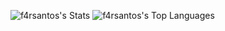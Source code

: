 

![f4rsantos's Stats](https://github-readme-stats.vercel.app/api?username=f4rsantos&theme=tokyonight&show_icons=true&hide_border=false&count_private=true)
![f4rsantos's Top Languages](https://github-readme-stats.vercel.app/api/top-langs/?username=f4rsantos&theme=tokyonight&show_icons=true&hide_border=false&layout=compact)
<!--
**f4rsantos/f4rsantos** is a ✨ _special_ ✨ repository because its `README.md` (this file) appears on your GitHub profile.

Here are some ideas to get you started:

- 🔭 I’m currently working on ...
- 🌱 I’m currently learning ...
- 👯 I’m looking to collaborate on ...
- 🤔 I’m looking for help with ...
- 💬 Ask me about ...
- 📫 How to reach me: ...
- 😄 Pronouns: ...
- ⚡ Fun fact: ...
-->
